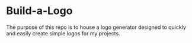 # Build-a-Logo
The purpose of this repo is to house a logo generator designed to quickly and easily create simple logos for my projects.
